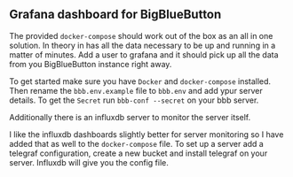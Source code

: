 ## Grafana dashboard for BigBlueButton

The provided `docker-compose` should work out of the box as an all in one solution.
In theory in has all the data necessary to be up and running in a matter
of minutes. Add a user to grafana and it should pick up all the data
from you BigBlueButton instance right away.

To get started make sure you have `Docker` and `docker-compose`
installed. Then rename the `bbb.env.example` file to `bbb.env` and add
ypur server details. To get the `Secret` run `bbb-conf --secret` on your
bbb server.

Additionally there is an influxdb server to monitor the server itself.

I like the influxdb dashboards slightly better for server monitoring so
I have added that as well to the `docker-compose` file. To set up a
server add a telegraf configuration, create a new bucket and install
telegraf on your server. Influxdb will give you the config file.
